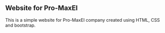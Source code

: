 ## Website for Pro-MaxEl

This is a simple website for Pro-MaxEl company created using HTML, CSS and bootstrap.
 
